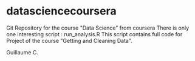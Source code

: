 datasciencecoursera
===================

Git Repository for the course "Data Science" from coursera
There is only one interesting script : run_analysis.R
This script contains full code for Project of the course "Getting and Cleaning Data".

Guillaume C.
